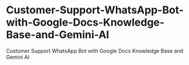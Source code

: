 # Customer-Support-WhatsApp-Bot-with-Google-Docs-Knowledge-Base-and-Gemini-AI
Customer Support WhatsApp Bot with Google Docs Knowledge Base and Gemini AI
